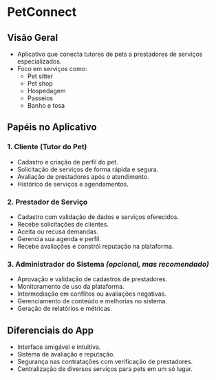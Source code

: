 # PetConnect

## Visão Geral
- Aplicativo que conecta tutores de pets a prestadores de serviços especializados.  
- Foco em serviços como:  
  - Pet sitter  
  - Pet shop  
  - Hospedagem  
  - Passeios  
  - Banho e tosa  

## Papéis no Aplicativo

### 1. Cliente (Tutor do Pet)
- Cadastro e criação de perfil do pet.  
- Solicitação de serviços de forma rápida e segura.  
- Avaliação de prestadores após o atendimento.  
- Histórico de serviços e agendamentos.

### 2. Prestador de Serviço
- Cadastro com validação de dados e serviços oferecidos.  
- Recebe solicitações de clientes.  
- Aceita ou recusa demandas.  
- Gerencia sua agenda e perfil.  
- Recebe avaliações e constrói reputação na plataforma.

### 3. Administrador do Sistema *(opcional, mas recomendado)*
- Aprovação e validação de cadastros de prestadores.  
- Monitoramento de uso da plataforma.  
- Intermediação em conflitos ou avaliações negativas.  
- Gerenciamento de conteúdo e melhorias no sistema.  
- Geração de relatórios e métricas.

## Diferenciais do App
- Interface amigável e intuitiva.  
- Sistema de avaliação e reputação.  
- Segurança nas contratações com verificação de prestadores.  
- Centralização de diversos serviços para pets em um só lugar.
